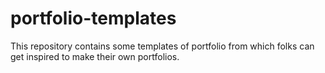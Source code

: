 # portfolio-templates
This repository contains some templates of portfolio from which folks can get inspired to make their own portfolios.
